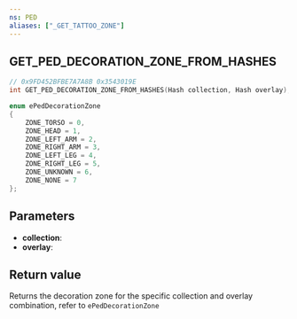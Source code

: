```yaml
---
ns: PED
aliases: ["_GET_TATTOO_ZONE"]
---
```

## GET_PED_DECORATION_ZONE_FROM_HASHES

```c
// 0x9FD452BFBE7A7A8B 0x3543019E
int GET_PED_DECORATION_ZONE_FROM_HASHES(Hash collection, Hash overlay);
```

```c
enum ePedDecorationZone
{
	ZONE_TORSO = 0,
	ZONE_HEAD = 1,
	ZONE_LEFT_ARM = 2,
	ZONE_RIGHT_ARM = 3,
	ZONE_LEFT_LEG = 4,
	ZONE_RIGHT_LEG = 5,
	ZONE_UNKNOWN = 6,
	ZONE_NONE = 7
};
```

## Parameters
* **collection**: 
* **overlay**: 

## Return value
Returns the decoration zone for the specific collection and overlay combination, refer to `ePedDecorationZone`
